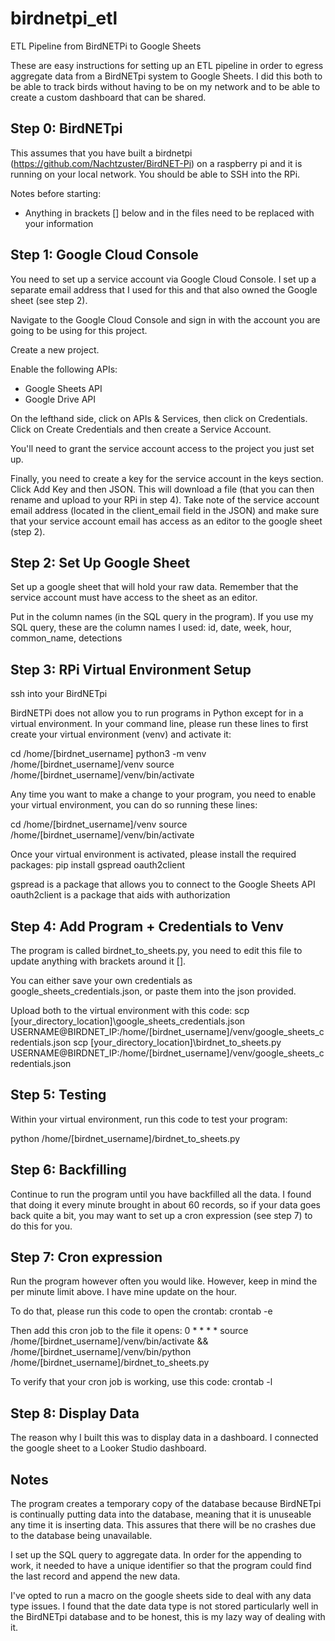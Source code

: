 # birdnetpi_etl
ETL Pipeline from BirdNETPi to Google Sheets

These are easy instructions for setting up an ETL pipeline in order to egress aggregate data from a BirdNETpi system to Google Sheets. I did this both to be able to track birds without having to be on my network and to be able to create a custom dashboard that can be shared.


## Step 0: BirdNETpi
This assumes that you have built a birdnetpi (https://github.com/Nachtzuster/BirdNET-Pi) on a raspberry pi and it is running on your local network. You should be able to SSH into the RPi.

Notes before starting:
- Anything in brackets [] below and in the files need to be replaced with your information

## Step 1: Google Cloud Console
You need to set up a service account via Google Cloud Console. I set up a separate email address that I used for this and that also owned the Google sheet (see step 2). 

Navigate to the Google Cloud Console and sign in with the account you are going to be using for this project. 

Create a new project.

Enable the following APIs:
- Google Sheets API
- Google Drive API

On the lefthand side, click on APIs & Services, then click on Credentials. Click on Create Credentials and then create a Service Account.

You'll need to grant the service account access to the project you just set up. 

Finally, you need to create a key for the service account in the keys section. Click Add Key and then JSON. This will download a file (that you can then rename and upload to your RPi in step 4). Take note of the service account email address (located in the client_email field in the JSON) and make sure that your service account email has access as an editor to the google sheet (step 2).


## Step 2: Set Up Google Sheet

Set up a google sheet that will hold your raw data. Remember that the service account must have access to the sheet as an editor. 

Put in the column names (in the SQL query in the program). If you use my SQL query, these are the column names I used:
id,
date,
week,
hour,
common_name,
detections


## Step 3: RPi Virtual Environment Setup

ssh into your BirdNETpi

BirdNETPi does not allow you to run programs in Python except for in a virtual environment. In your command line, please run these lines to first create your virtual environment (venv) and activate it:

cd /home/[birdnet_username]
python3 -m venv /home/[birdnet_username]/venv
source /home/[birdnet_username]/venv/bin/activate

Any time you want to make a change to your program, you need to enable your virtual environment, you can do so running these lines:

cd /home/[birdnet_username]/venv
source /home/[birdnet_username]/venv/bin/activate

Once your virtual environment is activated, please install the required packages:
pip install gspread oauth2client

gspread is a package that allows you to connect to the Google Sheets API
oauth2client is a package that aids with authorization


## Step 4: Add Program + Credentials to Venv
The program is called birdnet_to_sheets.py, you need to edit this file to update anything with brackets around it [].

You can either save your own credentials as google_sheets_credentials.json, or paste them into the json provided. 

Upload both to the virtual environment with this code: 
scp [your_directory_location]\google_sheets_credentials.json USERNAME@BIRDNET_IP:/home/[birdnet_username]/venv/google_sheets_credentials.json
scp [your_directory_location]\birdnet_to_sheets.py USERNAME@BIRDNET_IP:/home/[birdnet_username]/venv/google_sheets_credentials.json


## Step 5: Testing
Within your virtual environment, run this code to test your program:

python /home/[birdnet_username]/birdnet_to_sheets.py


## Step 6: Backfilling
Continue to run the program until you have backfilled all the data. I found that doing it every minute brought in about 60 records, so if your data goes back quite a bit, you may want to set up a cron expression (see step 7) to do this for you. 


## Step 7: Cron expression
Run the program however often you would like. However, keep in mind the per minute limit above. I have mine update on the hour. 

To do that, please run this code to open the crontab:
crontab -e

Then add this cron job to the file it opens:
0 * * * * source /home/[birdnet_username]/venv/bin/activate && /home/[birdnet_username]/venv/bin/python /home/[birdnet_username]/birdnet_to_sheets.py

To verify that your cron job is working, use this code:
crontab -l


## Step 8: Display Data
The reason why I built this was to display data in a dashboard. I connected the google sheet to a Looker Studio dashboard. 



## Notes

The program creates a temporary copy of the database because BirdNETpi is continually putting data into the database, meaning that it is unuseable any time it is inserting data. This assures that there will be no crashes due to the database being unavailable. 

I set up the SQL query to aggregate data. In order for the appending to work, it needed to have a unique identifier so that the program could find the last record and append the new data. 

I've opted to run a macro on the google sheets side to deal with any data type issues. I found that the date data type is not stored particularly well in the BirdNETpi database and to be honest, this is my lazy way of dealing with it. 
